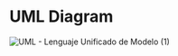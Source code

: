 # UML Diagram

![UML - Lenguaje Unificado de Modelo (1)](https://user-images.githubusercontent.com/44207529/202769319-de9611aa-1489-4f45-b3ae-c86669c1d7a2.jpg)
